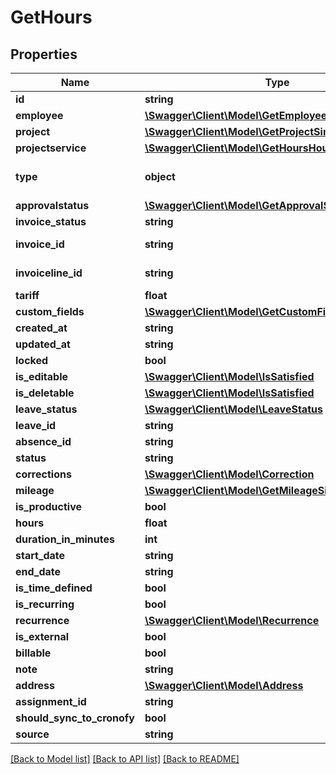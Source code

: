 # GetHours

## Properties

 Name                       | Type                                                                                    | Description                                   | Notes      
----------------------------|-----------------------------------------------------------------------------------------|-----------------------------------------------|------------
 **id**                     | **string**                                                                              |                                               | [optional] 
 **employee**               | [**\Swagger\Client\Model\GetEmployeeSimple**](GetEmployeeSimple.md)                     |                                               | [optional] 
 **project**                | [**\Swagger\Client\Model\GetProjectSimple**](GetProjectSimple.md)                       |                                               | [optional] 
 **projectservice**         | [**\Swagger\Client\Model\GetHoursHoursProjectService**](GetHoursHoursProjectService.md) |                                               | [optional] 
 **type**                   | **object**                                                                              | When record is leave related return leaveType | [optional] 
 **approvalstatus**         | [**\Swagger\Client\Model\GetApprovalStatus**](GetApprovalStatus.md)                     |                                               | [optional] 
 **invoice_status**         | **string**                                                                              |                                               | [optional] 
 **invoice_id**             | **string**                                                                              | See /invoices/invoice                         | [optional] 
 **invoiceline_id**         | **string**                                                                              | See /invoices/invoice                         | [optional] 
 **tariff**                 | **float**                                                                               |                                               | [optional] 
 **custom_fields**          | [**\Swagger\Client\Model\GetCustomField[]**](GetCustomField.md)                         |                                               | [optional] 
 **created_at**             | **string**                                                                              |                                               | [optional] 
 **updated_at**             | **string**                                                                              |                                               | [optional] 
 **locked**                 | **bool**                                                                                |                                               | [optional] 
 **is_editable**            | [**\Swagger\Client\Model\IsSatisfied**](IsSatisfied.md)                                 |                                               | [optional] 
 **is_deletable**           | [**\Swagger\Client\Model\IsSatisfied**](IsSatisfied.md)                                 |                                               | [optional] 
 **leave_status**           | [**\Swagger\Client\Model\LeaveStatus**](LeaveStatus.md)                                 |                                               | [optional] 
 **leave_id**               | **string**                                                                              |                                               | [optional] 
 **absence_id**             | **string**                                                                              |                                               | [optional] 
 **status**                 | **string**                                                                              |                                               | [optional] 
 **corrections**            | [**\Swagger\Client\Model\Correction**](Correction.md)                                   |                                               | [optional] 
 **mileage**                | [**\Swagger\Client\Model\GetMileageSimple**](GetMileageSimple.md)                       |                                               | [optional] 
 **is_productive**          | **bool**                                                                                |                                               | [optional] 
 **hours**                  | **float**                                                                               |                                               | [optional] 
 **duration_in_minutes**    | **int**                                                                                 |                                               | [optional] 
 **start_date**             | **string**                                                                              |                                               | [optional] 
 **end_date**               | **string**                                                                              |                                               | [optional] 
 **is_time_defined**        | **bool**                                                                                |                                               | [optional] 
 **is_recurring**           | **bool**                                                                                |                                               | [optional] 
 **recurrence**             | [**\Swagger\Client\Model\Recurrence**](Recurrence.md)                                   |                                               | [optional] 
 **is_external**            | **bool**                                                                                |                                               | [optional] 
 **billable**               | **bool**                                                                                |                                               | [optional] 
 **note**                   | **string**                                                                              |                                               | [optional] 
 **address**                | [**\Swagger\Client\Model\Address**](Address.md)                                         |                                               | [optional] 
 **assignment_id**          | **string**                                                                              |                                               | [optional] 
 **should_sync_to_cronofy** | **bool**                                                                                |                                               | [optional] 
 **source**                 | **string**                                                                              |                                               | [optional] 

[[Back to Model list]](../README.md#documentation-for-models) [[Back to API list]](../README.md#documentation-for-api-endpoints) [[Back to README]](../README.md)


